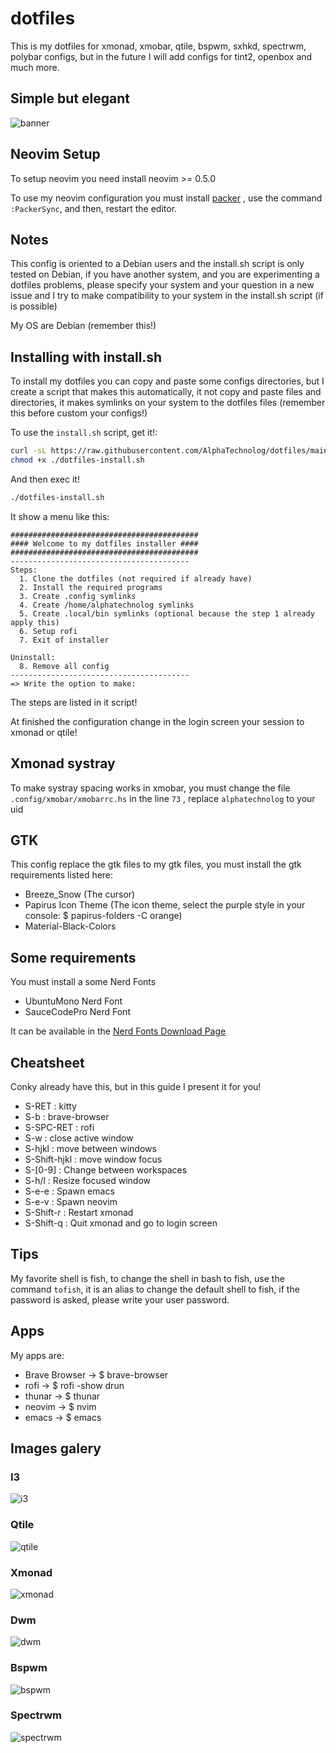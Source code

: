 # dotfiles

This is my dotfiles for xmonad, xmobar, qtile, bspwm, sxhkd, spectrwm, polybar configs, but in the future I will add configs for tint2, openbox and much more.

## Simple but elegant

![banner](./screenshots/banner.png)

## Neovim Setup

To setup neovim you need install neovim >= 0.5.0

To use my neovim configuration you must install [packer](https://github.com/wbthomason/packer.nvim)
, use the command `:PackerSync`, and then, restart the editor.

## Notes

This config is oriented to a Debian users and the install.sh script is only
tested on Debian, if you have another system, and you are experimenting a
dotfiles problems, please specify your system and your question in a new issue
and I try to make compatibility to your system in the install.sh script (if is possible)

My OS are Debian (remember this!)

## Installing with install.sh

To install my dotfiles you can copy and paste some configs directories, but I
create a script that makes this automatically, it not copy and paste files and
directories, it makes symlinks on your system to the dotfiles files (remember this before custom your configs!)

To use the `install.sh` script, get it!:

```sh
curl -sL https://raw.githubusercontent.com/AlphaTechnolog/dotfiles/main/install.sh -o dotfiles-install.sh
chmod +x ./dotfiles-install.sh
```

And then exec it!

```sh
./dotfiles-install.sh
```

It show a menu like this:

```
##########################################
#### Welcome to my dotfiles installer ####
##########################################
----------------------------------------
Steps:
  1. Clone the dotfiles (not required if already have)
  2. Install the required programs
  3. Create .config symlinks
  4. Create /home/alphatechnolog symlinks
  5. Create .local/bin symlinks (optional because the step 1 already apply this)
  6. Setup rofi
  7. Exit of installer

Uninstall:
  8. Remove all config
----------------------------------------
=> Write the option to make:
```

The steps are listed in it script!

At finished the configuration change in the login screen your session to xmonad or qtile!

## Xmonad systray

To make systray spacing works in xmobar, you must change
the file `.config/xmobar/xmobarrc.hs` in the line `73`
, replace `alphatechnolog` to your uid

## GTK

This config replace the gtk files to my gtk files, you must install the gtk
requirements listed here:

- Breeze_Snow (The cursor)
- Papirus Icon Theme (The icon theme, select the purple style in your console: $ papirus-folders -C orange)
- Material-Black-Colors

## Some requirements

You must install a some Nerd Fonts

- UbuntuMono Nerd Font
- SauceCodePro Nerd Font

It can be available in the [Nerd Fonts Download Page](https://www.nerdfonts.com/font-downloads)

## Cheatsheet

Conky already have this, but in this guide I present it for you!

- S-RET : kitty
- S-b : brave-browser
- S-SPC-RET : rofi
- S-w : close active window
- S-hjkl : move between windows
- S-Shift-hjkl : move window focus
- S-[0-9] : Change between workspaces
- S-h/l : Resize focused window
- S-e-e : Spawn emacs
- S-e-v : Spawn neovim
- S-Shift-r : Restart xmonad
- S-Shift-q : Quit xmonad and go to login screen

## Tips

My favorite shell is fish, to change the shell in bash to fish, use the command
`tofish`, it is an alias to change the default shell to fish, if the password
is asked, please write your user password.

## Apps

My apps are:

- Brave Browser -> $ brave-browser
- rofi -> $ rofi -show drun
- thunar -> $ thunar
- neovim -> $ nvim
- emacs -> $ emacs

## Images galery

### I3

![i3](./screenshots/i3.screenshot.png)

### Qtile

![qtile](./screenshots/qtile.screenshot.png)

### Xmonad

![xmonad](./screenshots/xmonad.screenshot.png)

### Dwm

![dwm](./screenshots/dwm.screenshot.png)

### Bspwm

![bspwm](./screenshots/bspwm.screenshot.png)

### Spectrwm

![spectrwm](./screenshots/spectrwm.screenshot.png)
